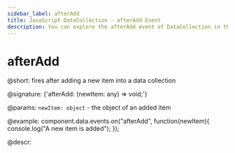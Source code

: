 ```yaml
---
sidebar_label: afterAdd
title: JavaScript DataCollection - afterAdd Event 
description: You can explore the afterAdd event of DataCollection in the documentation of the DHTMLX JavaScript UI library. Browse developer guides and API reference, try out code examples and live demos, and download a free 30-day evaluation version of DHTMLX Suite 7.
---
```


# afterAdd

@short: fires after adding a new item into a data collection

@signature: {'afterAdd: (newItem: any) => void;'}

@params:
`newItem: object` - the object of an added item

@example:
component.data.events.on("afterAdd", function(newItem){
	console.log("A new item is added");
});

@descr:

[comment]: # (@relatedapi:data_collection/api/datacollection_beforeadd_event.md)
